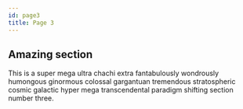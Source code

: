 ```yaml
---
id: page3
title: Page 3
---
```


## Amazing section

This is a super mega ultra chachi extra fantabulously wondrously humongous ginormous colossal gargantuan tremendous stratospheric cosmic galactic hyper mega transcendental paradigm shifting section number three.
